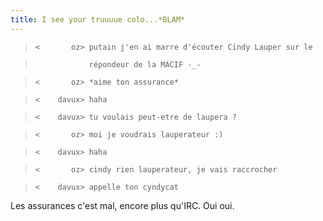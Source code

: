 ```yaml
---
title: I see your truuuue colo...*BLAM*
---
```


>

>  
>     <       oz> putain j'en ai marre d'écouter Cindy Lauper sur le

>  
>                 répondeur de la MACIF -_-

>  
>     <       oz> *aime ton assurance*

>  
>     <    davux> haha

>  
>     <    davux> tu voulais peut-etre de laupera ?

>  
>     <       oz> moi je voudrais lauperateur :)

>  
>     <    davux> haha

>  
>     <       oz> cindy rien lauperateur, je vais raccrocher

>  
>     <    davux> appelle ton cyndycat

>  
>  

Les assurances c'est mal, encore plus qu'IRC. Oui oui.

